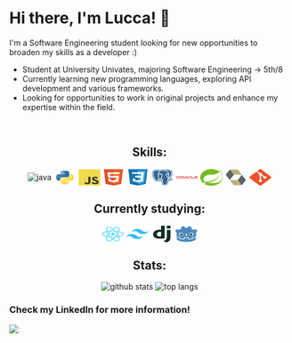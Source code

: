 # Hi there, I'm Lucca! 👋

I'm a Software Engineering student looking for new opportunities to broaden my skills as a developer :)

- Student at University Univates, majoring Software Engineering -> 5th/8
- Currently learning new programming languages, exploring API development and various frameworks.
- Looking for opportunities to work in original projects and enhance my expertise within the field.


<div>
  <div style="display: inline_block" align="center"><br>
    
  ## Skills:
  <img align="center" alt="java" height="30" width="40" src="https://cdn.jsdelivr.net/gh/devicons/devicon/icons/java/java-original-wordmark.svg">
  <img align="center" alt="py" height="30" width="40" src="https://raw.githubusercontent.com/devicons/devicon/master/icons/python/python-original.svg">
  <img align="center" alt="css" height="30" width="40" src="https://raw.githubusercontent.com/devicons/devicon/master/icons/javascript/javascript-original.svg">
  <img align="center" alt="html5" height="30" width="40" src="https://raw.githubusercontent.com/devicons/devicon/master/icons/html5/html5-original.svg">
  <img align="center" alt="css" height="30" width="40" src="https://raw.githubusercontent.com/devicons/devicon/master/icons/css3/css3-original.svg">
  <img align="center" alt="css" height="30" width="40" src="https://raw.githubusercontent.com/devicons/devicon/master/icons/postgresql/postgresql-plain.svg">
  <img align="center" alt="css" height="30" width="40" src="https://github.com/devicons/devicon/blob/master/icons/oracle/oracle-original.svg">
  <img align="center" alt="css" height="30" width="40" src="https://raw.githubusercontent.com/devicons/devicon/master/icons/spring/spring-original.svg">
  <img align="center" alt="css" height="30" width="40" src="https://github.com/devicons/devicon/blob/master/icons/hibernate/hibernate-original.svg">
  <img align="center" alt="css" height="30" width="40" src="https://github.com/devicons/devicon/blob/master/icons/git/git-original.svg">

  ## Currently studying:
  
  <img align="center" alt="css" height="30" width="40" src="https://raw.githubusercontent.com/devicons/devicon/master/icons/react/react-original.svg">
  <img align="center" alt="css" height="30" width="40" src="https://raw.githubusercontent.com/devicons/devicon/master/icons/tailwindcss/tailwindcss-original.svg">
  <img align="center" alt="css" height="30" width="40" src="https://raw.githubusercontent.com/devicons/devicon/master/icons/django/django-plain.svg">  
  <img align="center" alt="css" height="30" width="40" src="https://raw.githubusercontent.com/devicons/devicon/master/icons/godot/godot-original.svg">

  ## Stats:

  <div align=center>
    <img width=507 src="https://github-readme-stats.vercel.app/api?username=LuccaHeineck&count_private=true&show_icons=true&theme=gruvbox&rank_icon=github" alt="github stats" />
    <img width=334 src="https://github-readme-stats.vercel.app/api/top-langs/?username=LuccaHeineck&langs_count=8&theme=gruvbox&layout=compact" alt="top langs" />
  </div>

  </div>
</div>

  ### Check my LinkedIn for more information!

  <a href="https://www.linkedin.com/in/lucca-heineck-7247a8288" target="_blank"><img src="https://img.shields.io/badge/-LinkedIn-%230077B5?style=for-the-badge&logo=linkedin&logoColor=white" target="_blank"></a> 
<!--
**LuccaHeineck/LuccaHeineck** is a ✨ _special_ ✨ repository because its `README.md` (this file) appears on your GitHub profile.

Here are some ideas to get you started:

- 🔭 I’m currently working on ...
- 🌱 I’m currently learning ...
- 👯 I’m looking to collaborate on ...
- 🤔 I’m looking for help with ...
- 💬 Ask me about ...
- 📫 How to reach me: ...
- 😄 Pronouns: ...
- ⚡ Fun fact: ...
-->
